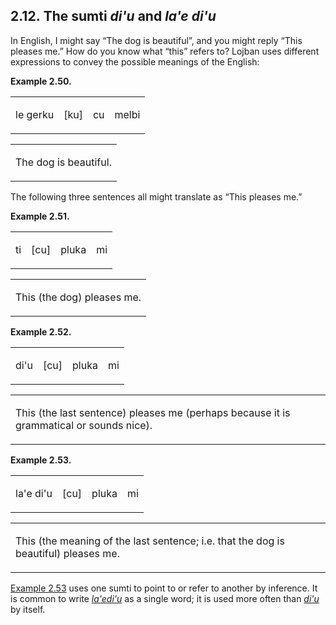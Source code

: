 <a id="section-dihu-and-lahe-dihu"></a>2.12. <a id="c2s12"></a>The sumti _di'u_ and _la'e di'u_
-----------------------------------------------------------------------------------------------

<a id="id-1.3.14.2.1" class="indexterm"></a>In English, I might say “The dog is beautiful”, and you might reply “This pleases me.” How do you know what “this” refers to? Lojban uses different expressions to convey the possible meanings of the English:

<div class="interlinear-gloss-example example">
<a id="example-random-id-k0wB"></a>

**Example 2.50. <a id="id-1.3.14.3.1.1" class="indexterm"></a><a id="c2e12d1"></a>** 

<table class="interlinear-gloss-itemized"><colgroup></colgroup><tbody><tr class="jbo"><td><p class="sumti">le gerku</p></td><td><p class="elidable">[ku]</p></td><td><p class="elidable">cu</p></td><td><p class="selbri">melbi</p></td></tr></tbody></table>

<table class="interlinear-gloss-itemized"><tbody><tr class="para"><td colspan="12321"><p class="natlang">The dog is beautiful.</p></td></tr></tbody></table>

</div>  

The following three sentences all might translate as “This pleases me.”

<div class="interlinear-gloss-example example">
<a id="example-random-id-k0wS"></a>

**Example 2.51. <a id="c2e12d2"></a>** 

<table class="interlinear-gloss-itemized"><colgroup></colgroup><tbody><tr class="jbo"><td><p class="sumti">ti</p></td><td><p class="elidable">[cu]</p></td><td><p class="selbri">pluka</p></td><td><p class="sumti">mi</p></td></tr></tbody></table>

<table class="interlinear-gloss-itemized"><tbody><tr class="para"><td colspan="12321"><p class="natlang">This (the dog) pleases me.</p></td></tr></tbody></table>

</div>  
<div class="interlinear-gloss-example example">
<a id="example-random-id-k0yC"></a>

**Example 2.52. <a id="c2e12d3"></a>** 

<table class="interlinear-gloss-itemized"><colgroup></colgroup><tbody><tr class="jbo"><td><p class="sumti">di'u</p></td><td><p class="elidable">[cu]</p></td><td><p class="selbri">pluka</p></td><td><p class="sumti">mi</p></td></tr></tbody></table>

<table class="interlinear-gloss-itemized"><tbody><tr class="para"><td colspan="12321"><p class="natlang">This (the last sentence) pleases me (perhaps because it is grammatical or sounds nice).</p></td></tr></tbody></table>

</div>  
<div class="interlinear-gloss-example example">
<a id="example-random-id-k0YS"></a>

**Example 2.53. <a id="c2e12d4"></a>** 

<table class="interlinear-gloss-itemized"><colgroup></colgroup><tbody><tr class="jbo"><td><p class="sumti">la'e di'u</p></td><td><p class="elidable">[cu]</p></td><td><p class="selbri">pluka</p></td><td><p class="sumti">mi</p></td></tr></tbody></table>

<table class="interlinear-gloss-itemized"><tbody><tr class="para"><td colspan="12321"><p class="natlang">This (the meaning of the last sentence; i.e. that the dog is beautiful) pleases me.</p></td></tr></tbody></table>

</div>  

<a id="id-1.3.14.8.1" class="indexterm"></a>[Example 2.53](../section-dihu-and-lahe-dihu#example-random-id-k0YS) uses one sumti to point to or refer to another by inference. It is common to write _<a id="id-1.3.14.8.3.1" class="indexterm"></a>[_la'edi'u_](../go01#valsi-lahedihu)_ as a single word; it is used more often than _<a id="id-1.3.14.8.4.1" class="indexterm"></a>[_di'u_](../go01#valsi-dihu)_ by itself.